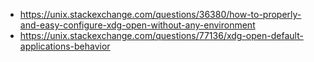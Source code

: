 - https://unix.stackexchange.com/questions/36380/how-to-properly-and-easy-configure-xdg-open-without-any-environment
- https://unix.stackexchange.com/questions/77136/xdg-open-default-applications-behavior
